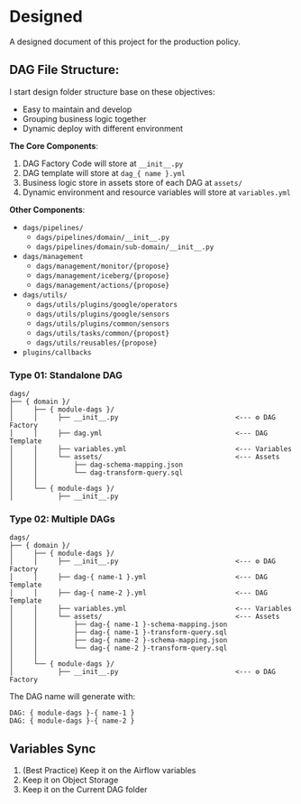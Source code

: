 # Designed

A designed document of this project for the production policy.

## DAG File Structure:

I start design folder structure base on these objectives:

- Easy to maintain and develop
- Grouping business logic together
- Dynamic deploy with different environment

**The Core Components**:

1. DAG Factory Code will store at `__init__.py`
2. DAG template will store at `dag_{ name }.yml`
3. Business logic store in assets store of each DAG at `assets/`
4. Dynamic environment and resource variables will store at `variables.yml`

**Other Components**:

- `dags/pipelines/`
  - `dags/pipelines/domain/__init__.py`
  - `dags/pipelines/domain/sub-domain/__init__.py`
- `dags/management`
  - `dags/management/monitor/{propose}`
  - `dags/management/iceberg/{propose}`
  - `dags/management/actions/{propose}`
- `dags/utils/`
  - `dags/utils/plugins/google/operators`
  - `dags/utils/plugins/google/sensors`
  - `dags/utils/plugins/common/sensors`
  - `dags/utils/tasks/common/{propost}`
  - `dags/utils/reusables/{propose}`
- `plugins/callbacks`

### Type 01: Standalone DAG

```text
dags/
├── { domain }/
│     ├── { module-dags }/
│     │     ├── __init__.py                             <--- ⚙️ DAG Factory
│     │     ├── dag.yml                                 <--- DAG Template
│     │     ├── variables.yml                           <--- Variables
│     │     └── assets/                                 <--- Assets
│     │         ├── dag-schema-mapping.json
│     │         └── dag-transform-query.sql
│     │
│     └── { module-dags }/
│           ├── __init__.py
```

### Type 02: Multiple DAGs

```text
dags/
├── { domain }/
│     ├── { module-dags }/
│     │     ├── __init__.py                             <--- ⚙️ DAG Factory
│     │     ├── dag-{ name-1 }.yml                      <--- DAG Template
│     │     ├── dag-{ name-2 }.yml                      <--- DAG Template
│     │     ├── variables.yml                           <--- Variables
│     │     └── assets/                                 <--- Assets
│     │         ├── dag-{ name-1 }-schema-mapping.json
│     │         ├── dag-{ name-1 }-transform-query.sql
│     │         ├── dag-{ name-2 }-schema-mapping.json
│     │         └── dag-{ name-2 }-transform-query.sql
│     │
│     └── { module-dags }/
│           ├── __init__.py                             <--- ⚙️ DAG Factory
```

The DAG name will generate with:

```text
DAG: { module-dags }-{ name-1 }
DAG: { module-dags }-{ name-2 }
```

## Variables Sync

1. (Best Practice) Keep it on the Airflow variables
2. Keep it on Object Storage
3. Keep it on the Current DAG folder
